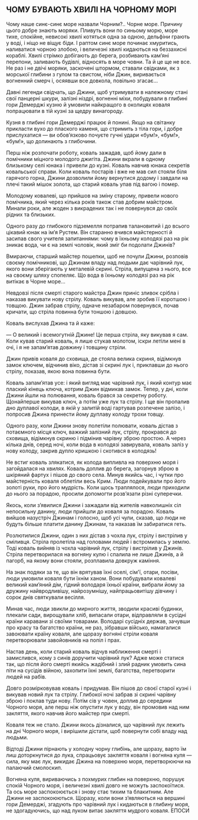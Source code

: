 ## ЧОМУ БУВАЮТЬ ХВИЛІ НА ЧОРНОМУ МОРІ

Чому наше синє-синє море назвали Чорним?..
Чорне море.
Причину цього добре знають моряки.
Пливуть вони по синьому морю, море тихе, спокійне, невисокі хвилі котяться одна за одною, дельфіни грають у воді, і ніщо не віщує біди.
І раптом синє море починає хмуритись, наливатися чорною злобою, і величезні хвилі кидаються на беззахисні кораблі.
Хвилі стрімко добігають до берега, розбивають кам’яні перепони, заливають будівлі, відносять в море човни.
Та й це ще не все.
Не раз і не двічі моряки, заскочені штормом, ставали свідками, як з морської глибини з гулом та свистом, ніби Джин, виривається вогненний смерч і, осяявши все довкола, повільно згасає...

Давні легенди свідчать, що Джини, щоб утримувати в належному стані свої панцерні шкури, залізні ніздрі, вогненні міхи, побудували в глибині гори Демерджі кузню й умовили найкращого в околицях коваля попрацювати в тій кузні за щедру винагороду.

Кузня в глибині гори Демерджі працює й понині.
Якщо на світанку прикласти вухо до плаского каменя, що стримить з тіла гори, і добре прислухатися — ви обов’язково почуєте гучні удари «бум!», «бум!», «бум!», що долинають з глибочини.

Перш ніж розпочати роботу, коваль зажадав, щоб йому дали в помічники міцного молодого джигіта.
Джини вкрали в одному близькому селі юнака і привели до кузні.
Коваль навчив юнака секретів ковальської справи.
Коли коваль постарів і вже не мав сил стояли біля гарячого горна, Джини дозволили йому вернутися додому і завдали на плечі такий мішок золота, що старий коваль упав під вагою і помер.

Молодому ковалеві, що прийшов на зміну старому, привели нового помічника, який через кілька років також став добрим майстром.
Минали роки, але жоден з викрадених так і не повернувся до своїх рідних та близьких.

Одного разу до глибокого підземелля потрапив талановитий і до всього цікавий юнак на ім’я Рустем.
Він старанно вчився майстерності й засипав свого учителя запитаннями: чому в їхньому колодязі раз на рік зникає вода, чи є на землі чоловік, який зміг би подолати Джинів?

Вмираючи, старший майстер пошепки, щоб не почули Джини, розповів своєму помічникові, що Джинам владу над людьми дає чарівний лук, якого вони зберігають у металевій скрині.
Стріла, випущена з нього, все на своєму шляху спопеляє.
Що вода в їхньому колодязі раз на рік витікає в Чорне море...

Невдовзі після смерті старого майстра Джин приніс зливок срібла і наказав викувати нову стрілу.
Коваль викував, але зробив її коротшою і товщою.
Джин забрав стрілу, одначе незабаром повернувся, почав кричати, що стріла повинна бути тоншою і довшою.

Коваль вислухав Джина та й каже:

— О великий і всемогутній Джине!
Це перша стріла, яку викував я сам.
Коли кував старий коваль, я лише стукав молотом, іскри летіли мені в очі, і я не запам’ятав довжину і товщину стріли.

Джин привів коваля до сховища, де стояла велика скриня, відімкнув замок ключем, відчинив віко, дістав зі скрині лук і, приклавши до нього стрілу, показав, якою вона повинна бути.

Коваль запам’ятав усе: і який вигляд має чарівний лук, і який контур має плаский кінець ключа, котрим Джин відмикав замок.
Тепер, у дні, коли Джини йшли на полювання, коваль брався за секретну роботу.
Щонайперше викував ключ, а потім уже лук та стрілу.
І ще він пропалив дно дуплавої колоди, в якій у залитій воді гартував розпечене залізо, і попросив Джина принести йому дуплаву колоду трохи товщу.

Одного разу, коли Джини знову полетіли полювати, коваль дістав з потаємного місця ключ, важкий залізний лук, стрілу, прокрався до сховища, відімкнув скриню і підмінив чарівну зброю простою.
А через кілька днів, серед ночі, коли вода в колодязі завирувала, коваль заліз у нову колоду, закрив дупло кришкою і скотився в колодязь!

Не встиг коваль злякатися, як колода випливла на поверхню моря і загойдалася на хвилях.
Коваль доплив до берега, загорнув зброю в шкіряний фартух і пішов до свого села.
Минув якийсь час, і чутки про майстерність коваля облетіли весь Крим.
Люди подейкували про його золоті руки, про його мудрість.
Коли щось траплялося, люди приходили до нього за порадою, просили допомогти розв’язати різні суперечки.

Якось, коли з’явилися Джини і зажадали від жителів навколишніх сіл непосильну данину, люди прийшли до коваля за порадою.
Коваль вийшов назустріч Джинам і голосно, щоб усі чули, сказав, що люди не будуть більше платити данину Джинам, та наказав їм забиратися геть.

Розлютилися Джини, один з них дістав з чохла лук, стрілу і вистрілив у сміливця.
Стріла пролетіла над головами людей і встромилась у землю.
Тоді коваль вийняв із чохла чарівний лук, стрілу і вистрілив у Джинів.
Стріла перетворилася на вогняну кулю і спалила не лише Джинів, а й пагорб, на якому вони стояли, розплавила довкруж каміння.

На знак подяки за те, що він врятував їхні оселі, сім'ї, отари, посіви, люди умовили коваля бути їхнім ханом.
Вони побудували ковалеві великий кам’яний дім, гідний володаря їхньої країни, вибрали йому за дружину найвродливішу, найрозумнішу, найпрацьовитішу дівчину і сорок днів святкували весілля.

Минав час, люди звикли до мирного життя, зводили красиві будинки, плекали сади, вирощували хліб, випасали отари, відправляли в сусідні країни каравани зі своїми товарами.
Володарі сусідніх держав, зачувши про красу та багатство країни, не раз, зібравши військо, намагалися завоювати країну коваля, але щоразу вогняні стріли коваля перетворювали завойовників на попіл і прах.

Настав день, коли старий коваль відчув наближення смерті і замислився, кому з синів доручити чарівний лук?
Адже може статися так, що після його смерті якийсь жадібний і злий радник умовить сина піти на сусідів війною, захопити їхні землі, багатства, перетворити людей на рабів.

Довго розмірковував коваль і придумав.
Він пішов до своєї старої кузні і викував новий лук та стрілу.
Глибокої ночі забрав зі скрині чарівну зброю і поклав туди нову.
Потім сів у човен, доплив до середини Чорного моря, але перш ніж опустити лук у воду, він промовив над ним закляття, якого навчив його майстер при смерті.

Коваля теж не стало.
Джини якось дізналися, що чарівний лук лежить на дні Чорного моря, і вирішили дістати, щоб повернути собі владу над людьми.

Відтоді Джини пірнають у холодну чорну глибінь, але щоразу, варто їм лиш доторкнутися до лука, спрацьовує закляття коваля і вогняна куля — сила, яку має лук, викидає Джина на поверхню моря, перетворюючи на палаючий смолоскип.

Вогняна куля, вириваючись з похмурих глибин на поверхню, порушує спокій Чорного моря, і величезні хвилі довго не можуть заспокоїтися.
Та ось море заспокоюється і знову стає тихим та блакитним.
Але Джини не заспокоюються.
Щоразу, коли вони з’являються на вершині гори Демерджі, згадують про чарівний лук і кидаються в глибину моря, не здогадуючись, що над луком витає закляття мудрого коваля.
ЕПОСИ 
